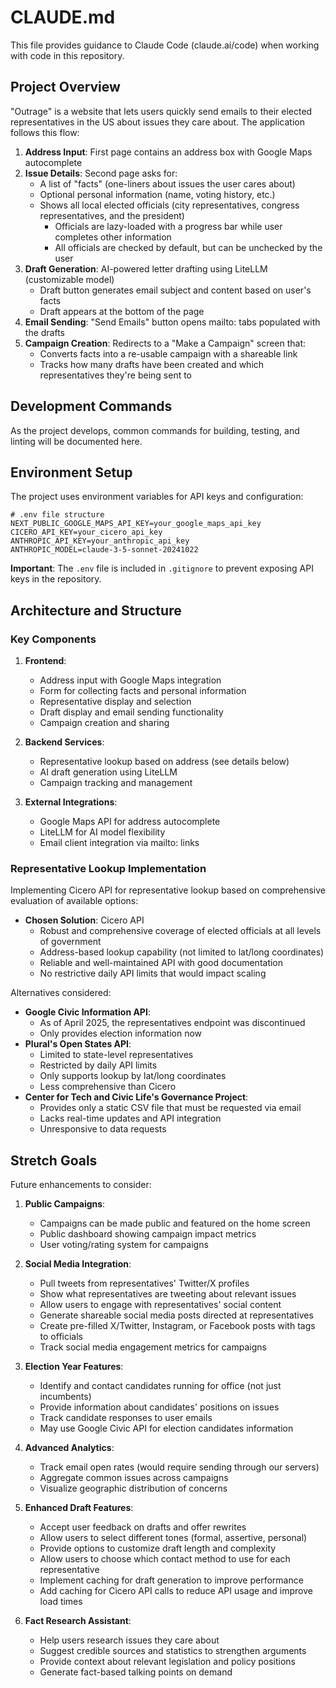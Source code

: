 # CLAUDE.md

This file provides guidance to Claude Code (claude.ai/code) when working with code in this repository.

## Project Overview

"Outrage" is a website that lets users quickly send emails to their elected representatives in the US about issues they care about. The application follows this flow:

1. **Address Input**: First page contains an address box with Google Maps autocomplete
2. **Issue Details**: Second page asks for:
   - A list of "facts" (one-liners about issues the user cares about)
   - Optional personal information (name, voting history, etc.)
   - Shows all local elected officials (city representatives, congress representatives, and the president)
     - Officials are lazy-loaded with a progress bar while user completes other information
     - All officials are checked by default, but can be unchecked by the user
3. **Draft Generation**: AI-powered letter drafting using LiteLLM (customizable model)
   - Draft button generates email subject and content based on user's facts
   - Draft appears at the bottom of the page
4. **Email Sending**: "Send Emails" button opens mailto: tabs populated with the drafts
5. **Campaign Creation**: Redirects to a "Make a Campaign" screen that:
   - Converts facts into a re-usable campaign with a shareable link
   - Tracks how many drafts have been created and which representatives they're being sent to

## Development Commands

As the project develops, common commands for building, testing, and linting will be documented here.

## Environment Setup

The project uses environment variables for API keys and configuration:

```
# .env file structure
NEXT_PUBLIC_GOOGLE_MAPS_API_KEY=your_google_maps_api_key
CICERO_API_KEY=your_cicero_api_key
ANTHROPIC_API_KEY=your_anthropic_api_key
ANTHROPIC_MODEL=claude-3-5-sonnet-20241022
```

**Important**: The `.env` file is included in `.gitignore` to prevent exposing API keys in the repository.

## Architecture and Structure

### Key Components

1. **Frontend**:
   - Address input with Google Maps integration
   - Form for collecting facts and personal information
   - Representative display and selection
   - Draft display and email sending functionality
   - Campaign creation and sharing

2. **Backend Services**:
   - Representative lookup based on address (see details below)
   - AI draft generation using LiteLLM
   - Campaign tracking and management

3. **External Integrations**:
   - Google Maps API for address autocomplete
   - LiteLLM for AI model flexibility
   - Email client integration via mailto: links

### Representative Lookup Implementation

Implementing Cicero API for representative lookup based on comprehensive evaluation of available options:

- **Chosen Solution**: Cicero API
  - Robust and comprehensive coverage of elected officials at all levels of government
  - Address-based lookup capability (not limited to lat/long coordinates)
  - Reliable and well-maintained API with good documentation
  - No restrictive daily API limits that would impact scaling

Alternatives considered:
- **Google Civic Information API**: 
  - As of April 2025, the representatives endpoint was discontinued
  - Only provides election information now
- **Plural's Open States API**: 
  - Limited to state-level representatives
  - Restricted by daily API limits
  - Only supports lookup by lat/long coordinates
  - Less comprehensive than Cicero
- **Center for Tech and Civic Life's Governance Project**:
  - Provides only a static CSV file that must be requested via email
  - Lacks real-time updates and API integration
  - Unresponsive to data requests

## Stretch Goals

Future enhancements to consider:

1. **Public Campaigns**:
   - Campaigns can be made public and featured on the home screen
   - Public dashboard showing campaign impact metrics
   - User voting/rating system for campaigns

2. **Social Media Integration**:
   - Pull tweets from representatives' Twitter/X profiles
   - Show what representatives are tweeting about relevant issues
   - Allow users to engage with representatives' social content
   - Generate shareable social media posts directed at representatives
   - Create pre-filled X/Twitter, Instagram, or Facebook posts with tags to officials
   - Track social media engagement metrics for campaigns

3. **Election Year Features**:
   - Identify and contact candidates running for office (not just incumbents)
   - Provide information about candidates' positions on issues
   - Track candidate responses to user emails
   - May use Google Civic API for election candidates information

4. **Advanced Analytics**:
   - Track email open rates (would require sending through our servers)
   - Aggregate common issues across campaigns
   - Visualize geographic distribution of concerns

5. **Enhanced Draft Features**:
   - Accept user feedback on drafts and offer rewrites
   - Allow users to select different tones (formal, assertive, personal)
   - Provide options to customize draft length and complexity
   - Allow users to choose which contact method to use for each representative
   - Implement caching for draft generation to improve performance
   - Add caching for Cicero API calls to reduce API usage and improve load times

6. **Fact Research Assistant**:
   - Help users research issues they care about
   - Suggest credible sources and statistics to strengthen arguments
   - Provide context about relevant legislation and policy positions
   - Generate fact-based talking points on demand